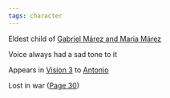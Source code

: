 ```yaml
---
tags: character
---
```

Eldest child of [Gabriel Márez and Maria Márez](</MárezFamily/GabrielandMariaMárez.md#List of Children>)

Voice always had a sad tone to it

Appears in [Vision 3](</Visions/Vision3.md>) to [Antonio](</MárezFamily/AntonioMárez.md>)

Lost in war ([Page 30](</BMU.md#page=42>))